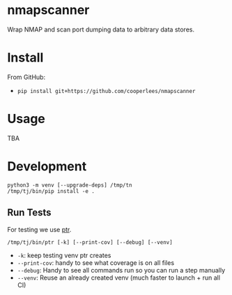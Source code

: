 # nmapscanner

Wrap NMAP and scan port dumping data to arbitrary data stores.

# Install

From GitHub:
- `pip install git+https://github.com/cooperlees/nmapscanner`

# Usage

TBA

# Development

```console
python3 -m venv [--upgrade-deps] /tmp/tn
/tmp/tj/bin/pip install -e .
````

## Run Tests

For testing we use [ptr](https://github.com/facebookincubator/ptr/).

```console
/tmp/tj/bin/ptr [-k] [--print-cov] [--debug] [--venv]
```

- `-k`: keep testing venv ptr creates
- `--print-cov`: handy to see what coverage is on all files
- `--debug`: Handy to see all commands run so you can run a step manually
- `--venv`: Reuse an already created venv (much faster to launch + run all CI)